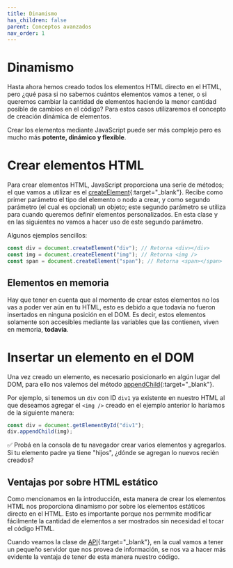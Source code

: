 ```yaml
---
title: Dinamismo
has_children: false
parent: Conceptos avanzados
nav_order: 1
---
```


# Dinamismo

Hasta ahora hemos creado todos los elementos HTML directo en el HTML, pero ¿qué pasa si no sabemos cuántos elementos vamos a tener, o si queremos cambiar la cantidad de elementos haciendo la menor cantidad posible de cambios en el código? Para estos casos utilizaremos el concepto de creación dinámica de elementos.

Crear los elementos mediante JavaScript puede ser más complejo pero es mucho más **potente, dinámico y flexible**.

# Crear elementos HTML

Para crear elementos HTML, JavaScript proporciona una serie de métodos; el que vamos a utilizar es el [createElement](https://developer.mozilla.org/es/docs/Web/API/Document/createElement){:target="_blank"}. Recibe como primer parámetro el tipo del elemento o nodo a crear, y como segundo parámetro (el cual es opcional) un objeto; este segundo parámetro se utiliza para cuando queremos definir elementos personalizados. En esta clase y en las siguientes no vamos a hacer uso de este segundo parámetro.

Algunos ejemplos sencillos:

```javascript
const div = document.createElement("div"); // Retorna <div></div>
const img = document.createElement("img"); // Retorna <img />
const span = document.createElement("span"); // Retorna <span></span>
```

## Elementos en memoria

Hay que tener en cuenta que al momento de crear estos elementos no los vas a poder ver aún en tu HTML, esto es debido a que todavía no fueron insertados en ninguna posición en el DOM. Es decir, estos elementos solamente son accesibles mediante las variables que las contienen, viven en memoria, **todavía**.

# Insertar un elemento en el DOM

Una vez creado un elemento, es necesario posicionarlo en algún lugar del DOM, para ello nos valemos del método [appendChild](https://developer.mozilla.org/es/docs/Web/API/Node/appendChild){:target="_blank"}.

Por ejemplo, si tenemos un `div` con ID `div1` ya existente en nuestro HTML al que deseamos agregar el `<img />` creado en el ejemplo anterior lo haríamos de la siguiente manera:

```javascript
const div = document.getElementById("div1");
div.appendChild(img);
```

✅ Probá en la consola de tu navegador crear varios elementos y agregarlos. Si tu elemento padre ya tiene "hijos", ¿dónde se agregan lo nuevos recién creados?

## Ventajas por sobre HTML estático

Como mencionamos en la introducción, esta manera de crear los elementos HTML nos proporciona dinamismo por sobre los elementos estáticos directo en el HTML. Esto es importante porque nos permmite modificar fácilmente la cantidad de elementos a ser mostrados sin necesidad el tocar el código HTML.

Cuando veamos la clase de [API](https://aws.amazon.com/es/what-is/api/){:target="_blank"}, en la cual vamos a tener un pequeño servidor que nos provea de información, se nos va a hacer más evidente la ventaja de tener de esta manera nuestro código.

